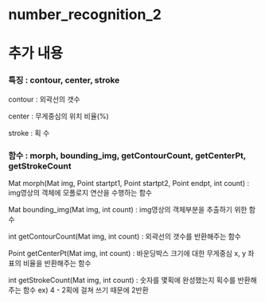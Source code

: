 # number_recognition_2
 
# 추가 내용
### 특징 : contour, center, stroke
contour : 외곽선의 갯수

center : 무게중심의 위치 비율(%)

stroke : 획 수

### 함수 : morph, bounding_img, getContourCount, getCenterPt, getStrokeCount
Mat morph(Mat img, Point startpt1, Point startpt2, Point endpt, int count) : img영상의 객체에 모폴로지 연산을 수행하는 함수

Mat bounding_img(Mat img, int count) : img영상의 객체부분을 추출하기 위한 함수

int getContourCount(Mat img, int count) : 외곽선의 갯수를 반환해주는 함수

Point getCenterPt(Mat img, int count) : 바운딩박스 크기에 대한 무게중심 x, y 좌표의 비율을 반환해주는 함수

int getStrokeCount(Mat img, int count) : 숫자를 몇획에 완성했는지 획수를 반환해주는 함수  ex) 4 - 2획에 걸쳐 쓰기 때문에 2반환
